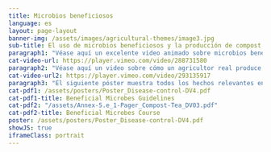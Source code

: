 ```yaml
---
title: Microbios beneficiosos
language: es
layout: page-layout
banner-img: /assets/images/agricultural-themes/image3.jpg
sub-title: El uso de microbios beneficiosos y la producción de compost starter y té de compost son prácticas importantes para una vida saludable en el suelo y una buena fertilidad del suelo
paragraph1: "Véase aquí un excelente video animado sobre microbios beneficiosos, cómo producir compost starter y té de compost y qué beneficios obtienen los agricultores:"
cat-video-url: https://player.vimeo.com/video/288731580
paragraph2: "Véase aquí un video sobre cómo un agricultor real produce su propio té de compost y qué beneficios obtiene de él."
cat-video-url2: https://player.vimeo.com/video/293135917
paragraph3: "El siguiente póster muestra todos los hechos relevantes en detalle. Véase aquí:"
cat-pdf1: /assets/posters/Poster_Disease-control-DV4.pdf
cat-pdf1-title: Beneficial Microbes Guidelines
cat-pdf2: "/assets/Annex-5.e_1-Pager_Compost-Tea_DV03.pdf"
cat-pdf2-title: Beneficial Microbes Course
poster: /assets/posters/Poster_Disease-control-DV4.pdf
showJS: true
iframeClass: portrait
---
```


